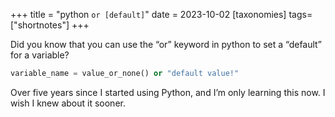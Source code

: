+++
title = "python `or [default]`"
date = 2023-10-02
[taxonomies]
tags= ["shortnotes"]
+++

Did you know that you can use the “or” keyword in python to set a “default” for a variable?

```py
variable_name = value_or_none() or "default value!" 
```

Over five years since I started using Python, and I’m only learning this now. I wish I knew about it sooner.



